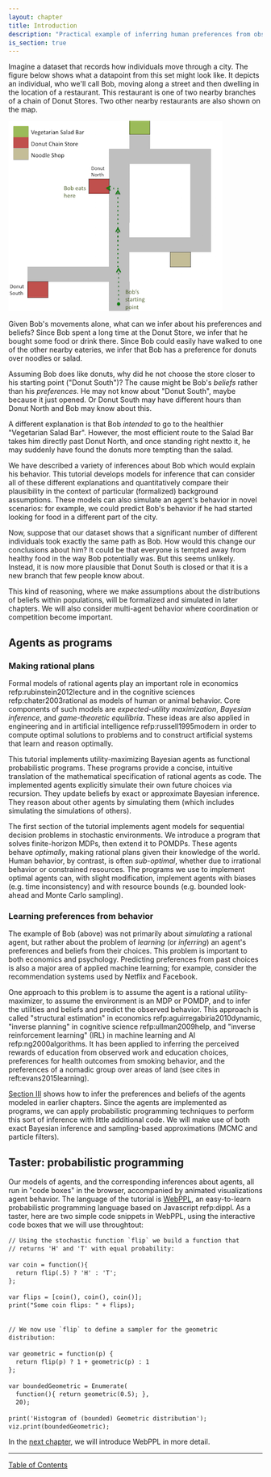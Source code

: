 ```yaml
---
layout: chapter
title: Introduction
description: "Practical example of inferring human preferences from observed choices. Implementing agent models from decision theory as functional programs. Inferring preferences (IRL) by inverting agent models."
is_section: true
---
```


Imagine a dataset that records how individuals move through a city. The figure below shows what a datapoint from this set might look like. It depicts an individual, who we'll call Bob, moving along a street and then dwelling in the location of a restaurant. This restaurant is one of two nearby branches of a chain of Donut Stores. Two other nearby restaurants are also shown on the map.

![Donut temptation gridworld](/assets/img/ch1_donut_new.png)

Given Bob's movements alone, what can we infer about his preferences and beliefs? Since Bob spent a long time at the Donut Store, we infer that he bought some food or drink there. Since Bob could easily have walked to one of the other nearby eateries, we infer that Bob has a preference for donuts over noodles or salad.

Assuming Bob does like donuts, why did he not choose the store closer to his starting point ("Donut South")? The cause might be Bob's *beliefs* rather than his *preferences*. He may not know about "Donut South", maybe because it just opened. Or Donut South may have different hours than Donut North and Bob may know about this.

A different explanation is that Bob *intended* to go to the healthier "Vegetarian Salad Bar". However, the most efficient route to the Salad Bar takes him directly past Donut North, and once standing right nextto it, he may suddenly have found the donuts more tempting than the salad.

We have described a variety of inferences about Bob which would explain his behavior. This tutorial develops models for inference that can consider all of these different explanations and quantitatively compare their plausibility in the context of particular (formalized) background assumptions. These models can also simulate an agent's behavior in novel scenarios: for example, we could predict Bob's behavior if he had started looking for food in a different part of the city. 

Now, suppose that our dataset shows that a significant number of different individuals took exactly the same path as Bob. How would this change our conclusions about him? It could be that everyone is tempted away from healthy food in the way Bob potentially was. But this seems unlikely. Instead, it is now more plausible that Donut South is closed or that it is a new branch that few people know about. 

This kind of reasoning, where we make assumptions about the distributions of beliefs within populations, will be formalized and simulated in later chapters. We will also consider multi-agent behavior where coordination or competition become important. 


## Agents as programs

### Making rational plans

Formal models of rational agents play an important role in economics refp:rubinstein2012lecture and in the cognitive sciences refp:chater2003rational as models of human or animal behavior. Core components of such models are *expected-utility maximization*, *Bayesian inference*, and *game-theoretic equilibria*. These ideas are also applied in engineering and in artificial intelligence refp:russell1995modern in order to compute optimal solutions to problems and to construct artificial systems that learn and reason optimally. 

This tutorial implements utility-maximizing Bayesian agents as functional probabilistic programs. These programs provide a concise, intuitive translation of the mathematical specification of rational agents as code. The implemented agents explicitly simulate their own future choices via recursion. They update beliefs by exact or approximate Bayesian inference. They reason about other agents by simulating them (which includes simulating the simulations of others). 

The first section of the tutorial implements agent models for sequential decision problems in stochastic environments. We introduce a program that solves finite-horizon MDPs, then extend it to POMDPs. These agents behave *optimally*, making rational plans given their knowledge of the world. Human behavior, by contrast, is often *sub-optimal*, whether due to irrational behavior or constrained resources. The programs we use to implement optimal agents can, with slight modification, implement agents with biases (e.g. time inconsistency) and with resource bounds (e.g. bounded look-ahead and Monte Carlo sampling).


### Learning preferences from behavior

The example of Bob (above) was not primarily about *simulating* a rational agent, but rather about the problem of *learning* (or *inferring*) an agent's preferences and beliefs from their choices. This problem is important to both economics and psychology. Predicting preferences from past choices is also a major area of applied machine learning; for example, consider the recommendation systems used by Netflix and Facebook.

One approach to this problem is to assume the agent is a rational utility-maximizer, to assume the environment is an MDP or POMDP, and to infer the utilities and beliefs and predict the observed behavior. This approach is called "structural estimation" in economics refp:aguirregabiria2010dynamic, "inverse planning" in cognitive science refp:ullman2009help, and "inverse reinforcement learning" (IRL) in machine learning and AI refp:ng2000algorithms. It has been applied to inferring the perceived rewards of education from observed work and education choices, preferences for health outcomes from smoking behavior, and the preferences of a nomadic group over areas of land (see cites in reft:evans2015learning). 

[Section III](/chapters/07-reasoning-about-agents.md) shows how to infer the preferences and beliefs of the agents modeled in earlier chapters. Since the agents are implemented as programs, we can apply probabilistic programming techniques to perform this sort of inference with little additional code. We will make use of both exact Bayesian inference and sampling-based approximations (MCMC and particle filters).


## Taster: probabilistic programming

Our models of agents, and the corresponding inferences about agents, all run in "code boxes" in the browser, accompanied by animated visualizations agent behavior. The language of the tutorial is [WebPPL](https://webppl.org), an easy-to-learn probabilistic programming language based on Javascript refp:dippl. As a taster, here are two simple code snippets in WebPPL, using the interactive code boxes that we will use throughtout:

~~~~
// Using the stochastic function `flip` we build a function that
// returns 'H' and 'T' with equal probability:

var coin = function(){
  return flip(.5) ? 'H' : 'T';
};

var flips = [coin(), coin(), coin()];
print("Some coin flips: " + flips);


// We now use `flip` to define a sampler for the geometric distribution:

var geometric = function(p) {
  return flip(p) ? 1 + geometric(p) : 1
};

var boundedGeometric = Enumerate(
  function(){ return geometric(0.5); }, 
  20);

print('Histogram of (bounded) Geometric distribution');
viz.print(boundedGeometric);
~~~~

In the [next chapter](/chapters/02-webppl.html), we will introduce WebPPL in more detail.

--------------

[Table of Contents](/)
